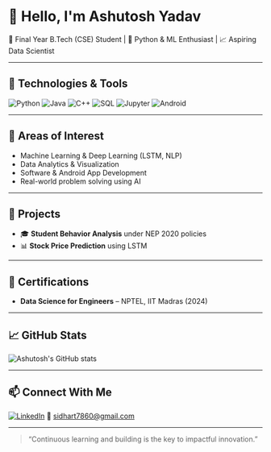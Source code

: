 # 👋 Hello, I'm Ashutosh Yadav

🚀 Final Year B.Tech (CSE) Student | 🧠 Python & ML Enthusiast | 📈 Aspiring Data Scientist


---

## 🔧 Technologies & Tools

![Python](https://img.shields.io/badge/-Python-3776AB?style=flat-square&logo=python&logoColor=white)
![Java](https://img.shields.io/badge/-Java-007396?style=flat-square&logo=java&logoColor=white)
![C++](https://img.shields.io/badge/-C++-00599C?style=flat-square&logo=c%2b%2b&logoColor=white)
![SQL](https://img.shields.io/badge/-SQL-4479A1?style=flat-square&logo=postgresql&logoColor=white)
![Jupyter](https://img.shields.io/badge/-Jupyter-F37626?style=flat-square&logo=jupyter&logoColor=white)
![Android](https://img.shields.io/badge/-Android-3DDC84?style=flat-square&logo=android&logoColor=white)

---

## 🧠 Areas of Interest

- Machine Learning & Deep Learning (LSTM, NLP)
- Data Analytics & Visualization
- Software & Android App Development
- Real-world problem solving using AI

---

## 💼 Projects

- 🎓 **Student Behavior Analysis** under NEP 2020 policies
- 📊 **Stock Price Prediction** using LSTM



---

## 📜 Certifications

- **Data Science for Engineers** – NPTEL, IIT Madras (2024)

---

## 📈 GitHub Stats

![Ashutosh's GitHub stats](https://github-readme-stats.vercel.app/api?username=ashutoshyadav&show_icons=true&theme=radical)

---

## 📫 Connect With Me

[![LinkedIn](https://img.shields.io/badge/-LinkedIn-blue?style=flat-square&logo=linkedin&logoColor=white)](https://www.linkedin.com/in/ashutosh-yadav-18a0101a1/)
📧 sidhart7860@gmail.com

---

> “Continuous learning and building is the key to impactful innovation.”


